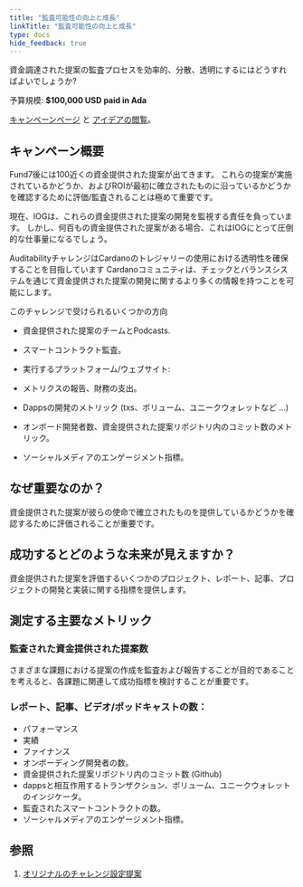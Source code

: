 ```yaml
---
title: "監査可能性の向上と成長"
linkTitle: "監査可能性の向上と成長"
type: docs
hide_feedback: true
---
```


資金調達された提案の監査プロセスを効率的、分散、透明にするにはどうすればよいでしょうか?

予算規模: **$100,000 USD paid in Ada**

[キャンペーンページ](https://cardano.ideascale.com/a/campaign-home/26119) と [アイデアの閲覧](https://cardano.ideascale.com/a/ideas/top/campaign-filter/byids/campaigns/26119/stage/unspecified)。

## キャンペーン概要

Fund7後には100近くの資金提供された提案が出てきます。 これらの提案が実施されているかどうか、およびROIが最初に確立されたものに沿っているかどうかを確認するために評価/監査されることは極めて重要です。

現在、IOGは、これらの資金提供された提案の開発を監視する責任を負っています。 しかし、何百もの資金提供された提案がある場合、これはIOGにとって圧倒的な仕事量になるでしょう。

AuditabilityチャレンジはCardanoのトレジャリーの使用における透明性を確保することを目指しています Cardanoコミュニティは、チェックとバランスシステムを通じて資金提供された提案の開発に関するより多くの情報を持つことを可能にします。

このチャレンジで受けられるいくつかの方向

- 資金提供された提案のチームとPodcasts.

- スマートコントラクト監査。

- 実行するプラットフォーム/ウェブサイト:

- メトリクスの報告、財務の支出。

- Dappsの開発のメトリック (txs、ボリューム、ユニークウォレットなど …)

- オンボード開発者数、資金提供された提案リポジトリ内のコミット数のメトリック。

- ソーシャルメディアのエンゲージメント指標。

## なぜ重要なのか？

資金提供された提案が彼らの使命で確立されたものを提供しているかどうかを確認するために評価されることが重要です。

## 成功するとどのような未来が見えますか？

資金提供された提案を評価するいくつかのプロジェクト、レポート、記事、プロジェクトの開発と実装に関する指標を提供します。

## 測定する主要なメトリック

### 監査された資金提供された提案数

さまざまな課題における提案の作成を監査および報告することが目的であることを考えると、各課題に関連して成功指標を検討することが重要です。

### レポート、記事、ビデオ/ポッドキャストの数：

- パフォーマンス
- 実績
- ファイナンス
- オンボーディング開発者の数。
- 資金提供された提案リポジトリ内のコミット数 (Github)
- dappsと相互作用するトランザクション、ボリューム、ユニークウォレットのインジケータ。
- 監査されたスマートコントラクトの数。
- ソーシャルメディアのエンゲージメント指標。

## 参照

1. [オリジナルのチャレンジ設定提案](https://cardano.ideascale.com/a/ideas/top/campaign-filter/byids/campaigns/25946/stage/unspecified)